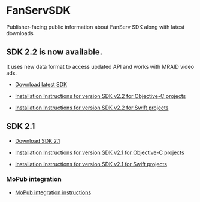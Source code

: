 # FanServSDK
Publisher-facing public information about FanServ SDK along with latest downloads

## SDK 2.2 is now available.

It uses new data format to access updated API and works with MRAID video ads.

* [Download latest SDK](https://github.com/fanserv/FanServSDK/blob/master/FanServerFramework_v2_2.zip?raw=true)

* [Installation Instructions for version SDK v2.2 for Objective-C projects](https://github.com/fanserv/FanServSDK/wiki/Installation-instructions-for-SDK_v2.2)

* [Installation Instructions for version SDK v2.2 for Swift projects](https://github.com/fanserv/FanServSDK/wiki/Installation-instructions-for-SDK_v2.2-(Swift))


## SDK 2.1

* [Download SDK 2.1](https://github.com/fanserv/FanServSDK/blob/master/FanServerFramework_v2_1.zip?raw=true)

* [Installation Instructions for version SDK v2.1 for Objective-C projects](https://github.com/fanserv/FanServSDK/wiki/Installation-instructions-for-SDK_v2.1)

* [Installation Instructions for version SDK v2.1 for Swift projects](https://github.com/fanserv/FanServSDK/wiki/Installation-instructions-for-SDK_v2.1-(Swift))


### MoPub integration

* [MoPub integration instructions](https://github.com/fanserv/FanServSDK/wiki/MoPub-integration-instructions)
